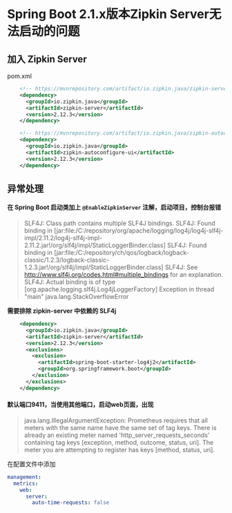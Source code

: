 # Spring Boot 2.1.x版本Zipkin Server无法启动的问题

## 加入 Zipkin Server

pom.xml

<!--more-->

```xml
    <!-- https://mvnrepository.com/artifact/io.zipkin.java/zipkin-server -->
    <dependency>
      <groupId>io.zipkin.java</groupId>
      <artifactId>zipkin-server</artifactId>
      <version>2.12.3</version>
    </dependency>

    <!-- https://mvnrepository.com/artifact/io.zipkin.java/zipkin-autoconfigure-ui -->
    <dependency>
      <groupId>io.zipkin.java</groupId>
      <artifactId>zipkin-autoconfigure-ui</artifactId>
      <version>2.12.3</version>
    </dependency>
```



## 异常处理

#### 在 Spring Boot 启动类加上 `@EnableZipkinServer` 注解，启动项目，控制台报错

> SLF4J: Class path contains multiple SLF4J bindings.
> SLF4J: Found binding in [jar:file:/C:/repository/org/apache/logging/log4j/log4j-slf4j-impl/2.11.2/log4j-slf4j-impl-2.11.2.jar!/org/slf4j/impl/StaticLoggerBinder.class]
> SLF4J: Found binding in [jar:file:/C:/repository/ch/qos/logback/logback-classic/1.2.3/logback-classic-1.2.3.jar!/org/slf4j/impl/StaticLoggerBinder.class]
> SLF4J: See http://www.slf4j.org/codes.html#multiple_bindings for an explanation.
> SLF4J: Actual binding is of type [org.apache.logging.slf4j.Log4jLoggerFactory]
> Exception in thread "main" java.lang.StackOverflowError

**需要排除 zipkin-server 中依赖的 SLF4j**

```xml
    <dependency>
      <groupId>io.zipkin.java</groupId>
      <artifactId>zipkin-server</artifactId>
      <version>2.12.3</version>
      <exclusions>
        <exclusion>
          <artifactId>spring-boot-starter-log4j2</artifactId>
          <groupId>org.springframework.boot</groupId>
        </exclusion>
      </exclusions>
    </dependency>
```

#### 默认端口9411，当使用其他端口，启动web页面，出现

> java.lang.IllegalArgumentException: Prometheus requires that all meters with the same name have the same set of tag keys. There is already an existing meter named 'http_server_requests_seconds' containing tag keys [exception, method, outcome, status, uri]. The meter you are attempting to register has keys [method, status, uri].

在配置文件中添加

```yaml
management:
  metrics:
    web:
      server:
        auto-time-requests: false
```

